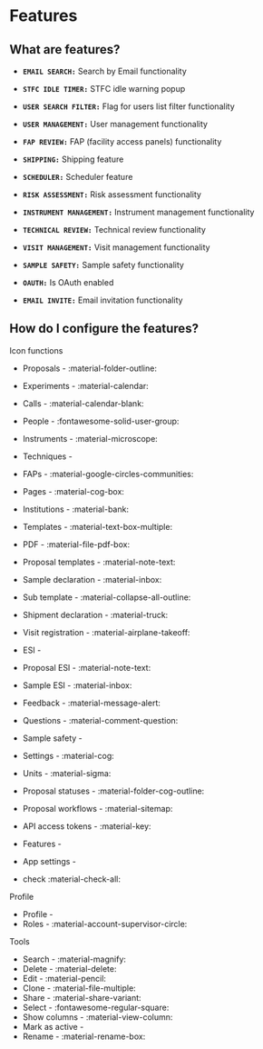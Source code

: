 # Features

## **What are features?**

* **`EMAIL SEARCH:`** Search by Email functionality 

* **`STFC IDLE TIMER:`** STFC idle warning popup

* **`USER SEARCH FILTER:`** Flag for users list filter functionality

* **`USER MANAGEMENT:`** User management functionality

* **`FAP REVIEW:`** FAP (facility access panels) functionality

* **`SHIPPING:`** Shipping feature

* **`SCHEDULER:`** Scheduler feature

* **`RISK ASSESSMENT:`** Risk assessment functionality

* **`INSTRUMENT MANAGEMENT:`** Instrument management functionality

* **`TECHNICAL REVIEW:`** Technical review functionality 

* **`VISIT MANAGEMENT:`** Visit management functionality

* **`SAMPLE SAFETY:`** Sample safety functionality

* **`OAUTH:`** Is OAuth enabled

* **`EMAIL INVITE:`** Email invitation functionality    

## **How do I configure the features?**

Icon functions

* Proposals - :material-folder-outline:
* Experiments - :material-calendar:
* Calls - :material-calendar-blank:
* People - :fontawesome-solid-user-group:
* Instruments - :material-microscope:
* Techniques -
* FAPs - :material-google-circles-communities: 
* Pages - :material-cog-box:
* Institutions - :material-bank:
* Templates - :material-text-box-multiple:
* PDF - :material-file-pdf-box:
* Proposal templates - :material-note-text:
* Sample declaration - :material-inbox:
* Sub template - :material-collapse-all-outline:
* Shipment declaration - :material-truck:
* Visit registration - :material-airplane-takeoff:
* ESI - 
* Proposal ESI - :material-note-text:
* Sample ESI - :material-inbox:
* Feedback - :material-message-alert:
* Questions - :material-comment-question:
* Sample safety -
* Settings - :material-cog:
* Units - :material-sigma:
* Proposal statuses - :material-folder-cog-outline:
* Proposal workflows - :material-sitemap: 
* API access tokens - :material-key:
* Features - 
* App settings - 

* check :material-check-all:

Profile

* Profile - 
* Roles - :material-account-supervisor-circle:


Tools

* Search - :material-magnify:
* Delete - :material-delete:
* Edit - :material-pencil:
* Clone - :material-file-multiple:
* Share - :material-share-variant:
* Select - :fontawesome-regular-square:
* Show columns - :material-view-column:
* Mark as active - 
* Rename - :material-rename-box:

